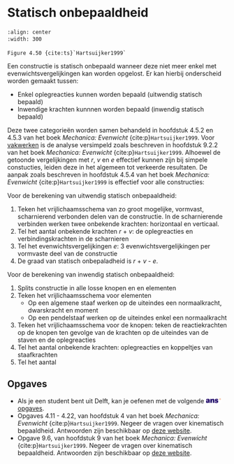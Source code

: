 ```{index} Statisch onbepaaldheid
```
# Statisch onbepaaldheid

```{figure} ./determinancy_data/image.png
:align: center
:width: 300

Figure 4.50 {cite:ts}`Hartsuijker1999`
```

Een constructie is statisch onbepaald wanneer deze niet meer enkel met evenwichtsvergelijkingen kan worden opgelost. Er kan hierbij onderscheid worden gemaakt tussen:
- Enkel oplegreacties kunnen worden bepaald (uitwendig statisch bepaald)
- Inwendige krachten kunnnen worden bepaald (inwendig statisch bepaald)

Deze twee categorieën worden samen behandeld in hoofdstuk 4.5.2 en 4.5.3 van het boek *Mechanica: Evenwicht* {cite:p}`Hartsuijker1999`. Voor [vakwerken](truss_structures) is de analyse versimpeld zoals beschreven in hoofdstuk 9.2.2 van het boek *Mechanica: Evenwicht* {cite:p}`Hartsuijker1999`. Alhoewel de getoonde vergelijkingen met $r$, $v$ en $e$ effectief kunnen zijn bij simpele constucties, leiden deze in het algemeen tot verkeerde resultaten. De aanpak zoals beschreven in hoofdstuk 4.5.4 van het boek *Mechanica: Evenwicht* {cite:p}`Hartsuijker1999` is effectief voor alle constructies:

Voor de berekening van uitwendig statisch onbepaaldheid:
1. Teken het vrijlichaamsschema van zo groot mogelijke, vormvast, scharnierend verbonden delen van de constructie. In de scharnierende verbinden werken twee onbekende krachten: horizontaal en verticaal.
1. Tel het aantal onbekende krachten $r$ + $v$: de oplegreacties en verbindingskrachten in de scharnieren
1. Tel het evenwichtsvergelijkingen $e$: 3 evenwichtsvergelijkingen per vormvaste deel van de constructie
1. De graad van statisch onbepaladheid is $r$ + $v$ - $e$.

Voor de berekening van inwendig statisch onbepaaldheid:
1. Splits constructie in alle losse knopen en en elementen
1. Teken het vrijlichaamsschema voor elementen
   - Op een algemene staaf werken op de uiteindes een normaalkracht, dwarskracht en moment
   - Op een pendelstaaf werken op de uiteindes enkel een normaalkracht
1. Teken het vrijlichaamsschema voor de knopen: teken de reactiekrachten op de knopen ten gevolge van de krachten op de uiteindes van de staven en de oplegreacties
1. Tel het aantal onbekende krachten: oplegreacties en koppeltjes van staafkrachten
1. Tel het aantal 

## Opgaves
- Als je een student bent uit Delft, kan je oefenen met de volgende [<img height="12px" src="../images/ANS.svg" alt="ANS"> opgaves](https://ans.app/digital_test/assignments/1091576/results/new).
- Opgaves 4.11 - 4.22, van hoofdstuk 4 van het boek *Mechanica: Evenwicht* {cite:p}`Hartsuijker1999`. Negeer de vragen over kinematisch bepaaldheid. Antwoorden zijn beschikbaar op [deze website](https://icozct.tudelft.nl/TUD_CT/bookanswers/vol1/Chapter4/).
- Opgave  9.6, van hoofdstuk 9 van het boek *Mechanica: Evenwicht* {cite:p}`Hartsuijker1999`. Negeer de vragen over kinematisch bepaaldheid. Antwoorden zijn beschikbaar op [deze website](https://icozct.tudelft.nl/TUD_CT/bookanswers/vol1/Chapter9/).
